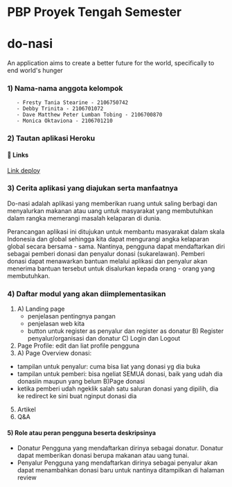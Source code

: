 # PBP Proyek Tengah Semester

# do-nasi
An application aims to create a better future for the world, specifically to end world's hunger

### 1) Nama-nama anggota kelompok 
```- Davyn Reinhard Santoso - 2106751083
   - Fresty Tania Stearine - 2106750742
   - Debby Trinita - 2106701072
   - Dave Matthew Peter Lumban Tobing - 2106700870
   - Monica Oktaviona - 2106701210
```

### 2) Tautan aplikasi Heroku
#### 🔗 Links
[Link deploy](https://do-nasi.herokuapp.com/)

### 3) Cerita aplikasi yang diajukan serta manfaatnya
Do-nasi adalah aplikasi yang memberikan ruang untuk saling berbagi dan menyalurkan makanan atau uang untuk masyarakat yang membutuhkan dalam rangka memerangi masalah kelaparan di dunia.

Perancangan aplikasi ini ditujukan untuk membantu masyarakat dalam skala Indonesia dan global sehingga kita dapat mengurangi angka kelaparan global secara bersama - sama. Nantinya, pengguna dapat mendaftarkan diri sebagai pemberi donasi dan penyalur donasi (sukarelawan). Pemberi donasi dapat menawarkan bantuan melalui aplikasi dan penyalur akan menerima bantuan tersebut untuk disalurkan kepada orang - orang yang membutuhkan.

### 4) Daftar modul yang akan diimplementasikan
1. A) Landing page
    - penjelasan pentingnya pangan
    - penjelasan web kita
    - button untuk register as penyalur dan register as donatur
   B) Register penyalur/organisasi dan donatur
   C) Login dan Logout
2. Page Profile: edit dan liat profile pengguna 
3.  A) Page Overview donasi:
   - tampilan untuk penyalur: cuma bisa liat yang donasi yg dia buka
  - tampilan untuk pemberi: bisa ngeliat SEMUA donasi, baik yang udah dia donasiin maupun yang belum
   B)Page donasi
  - ketika pemberi udah ngeklik salah satu saluran donasi yang dipilih, dia ke redirect ke sini buat nginput donasi dia
5. Artikel 
6. Q&A

#### 5) Role atau peran pengguna beserta deskripsinya 
- Donatur
Pengguna yang mendaftarkan dirinya sebagai donatur. Donatur dapat memberikan donasi berupa makanan atau uang tunai. 
- Penyalur
Pengguna yang mendaftarkan dirinya sebagai penyalur akan dapat menambahkan donasi baru untuk nantinya ditampilkan di halaman review
